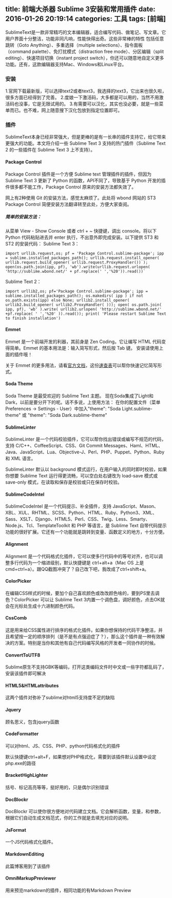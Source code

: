 title: 前端大杀器 Sublime 3安装和常用插件
date: 2016-01-26 20:19:14
categories: 工具
tags: [前端]
---
SublimeText是一款非常精巧的文本编辑器，适合编写代码、做笔记、写文章。它用户界面十分整洁，功能非同凡响，性能快得出奇。这些非常棒的特性 包括任意跳转（Goto Anything）、多重选择（multiple selections）、指令面板（command palette）、免打扰模式（distraction free mode）、分区编辑（split editing）、快速项目切换（instant project switch），你还可以随意地自定义更多功能。还有，这款编辑器支持Mac、Windows和Linux平台。
<!-- more -->

### 安装
1.官网下载最新版，可以选择text2或者text3，我选择的text3，它出来也很久啦，很多方面已经得到了完善。
2.度娘一下激活码，大多都是可以用的，当然不用激活码也没事，它是无限试用的。
3.有需要可以汉化，其实也没必要，就是一些菜单而已。也不难，网上随意搜下汉化包放到指定位置即可。

### 插件
SublimeText本身已经非常强大，但是更棒的是有一长串的插件支持它，给它带来更强大的功能。本文将介绍一些 Sublime Text 3 支持的热门插件（Sublime Text 2 的一些插件在 Sublime Text 3 上不支持）。

#### Package Control
Package Control 插件是一个方便 Sublime text 管理插件的插件，但因为 Sublime Text 3 更新了 Python 的函数，API不同了，导致基于 Python 开发的插件很多都不能工作，Package Control 原来的安装方法都失效了。

网上有2种使用 Git 的安装方法，感觉太麻烦了。此处将 wbond 网站的 ST3 Package Control 简便安装方法翻译转至此处，方便大家查阅。
##### 简单的安装方法：
从菜单 View - Show Console 或者 ctrl + ~ 快捷键，调出 console。将以下 Python 代码粘贴进去并 enter 执行，不出意外即完成安装。以下提供 ST3 和 ST2 的安装代码：
Sublime Text 3：

    import urllib.request,os; pf = 'Package Control.sublime-package'; ipp = sublime.installed_packages_path(); urllib.request.install_opener( urllib.request.build_opener( urllib.request.ProxyHandler()) ); open(os.path.join(ipp, pf), 'wb').write(urllib.request.urlopen( 'http://sublime.wbond.net/' + pf.replace(' ','%20')).read())`

Sublime Text 2：

    import urllib2,os; pf='Package Control.sublime-package'; ipp = sublime.installed_packages_path(); os.makedirs( ipp ) if not os.path.exists(ipp) else None; urllib2.install_opener( urllib2.build_opener( urllib2.ProxyHandler( ))); open( os.path.join( ipp, pf), 'wb' ).write( urllib2.urlopen( 'http://sublime.wbond.net/' +pf.replace( ' ','%20' )).read()); print( 'Please restart Sublime Text to finish installation')

#### Emmet
Emmet 是一个前端开发的利器，其前身是 Zen Coding。它让编写 HTML 代码变得简单。Emmet 的基本用法是：输入简写形式，然后按 Tab 键。
安装请使用上面的插件哦！

关于 Emmet 的更多用法，请看[官方文档](http://docs.emmet.io/)，这份[速查表](http://docs.emmet.io/cheat-sheet/)可以帮你快速记忆简写形式。

#### Soda Theme
Soda Theme 是最受欢迎的 Sublime Text 主题。
现在Soda集成了Light和Dark，以前是要分开下的呢。话不多说，上使用方法：
在你的配置文件（菜单 Preferences -> Settings - User）中加入"theme": "Soda Light.sublime-theme" 或 "theme": "Soda Dark.sublime-theme"

#### SublimeLinter
SublimeLinter 是一个代码校验插件，它可以帮你找出错误或编写不规范的代码，支持 C/C++、CoffeeScript、CSS、Git Commit Messages、Haml、HTML、Java、JavaScript、Lua、Objective-J、Perl、PHP、Puppet、Python、Ruby 和 XML 语言。

SublimeLinter 默认以 background 模式运行，在用户输入的同时即时校验，如果你想要 Sublime Text 运行得更流畅，可以空白处右键改为 load-save 模式或 save-only 模式，在读取和保存是校验或只在保存时校验。

#### Sublime​Code​Intel 
Sublime​Code​Intel 是一个代码提示、补全插件，支持 JavaScript、Mason、XBL、XUL、RHTML、SCSS、Python、HTML、Ruby、Python3、XML、Sass、XSLT、Django、HTML5、Perl、CSS、Twig、Less、Smarty、Node.js、Tcl、TemplateToolkit 和 PHP 等语言，是 Sublime Text 自带代码提示功能的很好扩展。它还有一个功能就是跳转到变量、函数定义的地方，十分方便。

#### Alignment
Alignment 是一个代码格式化插件，它可以使多行代码中的等号对齐，也可以调整多行代码为一个缩进级别，默认快捷键是 ctrl+alt+a（Mac OS 上是 cmd+ctrl+a）。跟QQ截图冲突了？自己改下吧，我改成了ctrl+shift+a。

#### ColorPicker
在编辑CSS样式的时候，要加个自己喜欢颜色或改改颜色啥的，要到PS里去调色？ColorPicker 可以让 Sublime Text 3内置一个调色盘，调好颜色，点击OK就会在光标处生成十六进制颜色代码。

#### CssComb
这是用来给CSS属性进行排序的格式化插件。如果你想保持的代码干净整洁，并且希望按一定的顺序排列（是不是有点强迫症了？），那么这个插件是一种有效解决的方案。特别是当你和其他有自己代码编写风格的开发者一同协作的时候。

#### ConvertToUTF8
Sublime原生不支持GBK等编码，打开这类编码文件时中文或一些字符都乱码了，安装该插件即可解决

#### HTML5&HTMLattributes
这两个插件对弥补了sublime对html5支持度不足的缺陷

#### Jquery
顾名思义，包含jquery函数

#### CodeFormatter
可以对html、JS、CSS、PHP、python代码格式化的插件

默认快捷键ctrl+alt+F，如果想对PHP格式化，需要到该插件默认设置中设定php.exe的路径

#### BracketHighLighter
括号、标记高亮等等，挺好用的，只是偶尔识别错误

#### DocBlockr
DocBlockr 可以使你很方便地对代码建立文档。它会解析函数，变量，和参数，根据它们自动生成文档范式，你的工作就是去填充对应的说明。

#### JsFormat
一个JS代码格式化插件。

#### MarkdownEditing
此篇博客用到了该插件

#### OmniMarkupPreviewer
用来预览markdown的插件，相同功能的有Markdown Preview